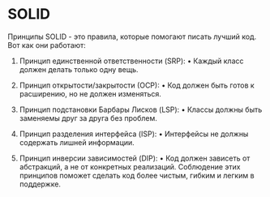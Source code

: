 # SOLID

Принципы SOLID - это правила, которые помогают писать лучший код. Вот как они работают:
1. Принцип единственной ответственности
(SRP):
• Каждый класс должен делать только одну вещь.

2. Принцип открытости/закрытости (ОСР):
• Код должен быть готов к расширению, но не должен изменяться.

3. Принцип подстановки Барбары Лисков
(LSP):
• Классы должны быть заменяемы друг за друга без проблем.

4. Принцип разделения интерфейса (ISP):
• Интерфейсы не должны содержать лишней информации.

5. Принцип инверсии зависимостей (DIP):
• Код должен зависеть от абстракций, а не от конкретных реализаций.
Соблюдение этих принципов поможет сделать код более чистым, гибким и легким в поддержке.

